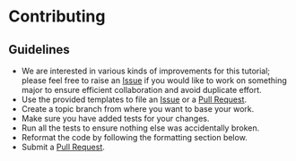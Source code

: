 # Contributing

## Guidelines

* We are interested in various kinds of improvements for this tutorial; please feel free to raise an [Issue](https://github.com/rgreinho/go-cli-crashcourse/issues) if you would like to work on something major to ensure efficient collaboration and avoid duplicate effort.
* Use the provided templates to file an [Issue](https://github.com/rgreinho/go-cli-crashcourse/issues) or a [Pull Request](https://github.com/rgreinho/go-cli-crashcourse/pulls).
* Create a topic branch from where you want to base your work.
* Make sure you have added tests for your changes.
* Run all the tests to ensure nothing else was accidentally broken.
* Reformat the code by following the formatting section below.
* Submit a [Pull Request](https://github.com/rgreinho/go-cli-crashcourse/pulls).
